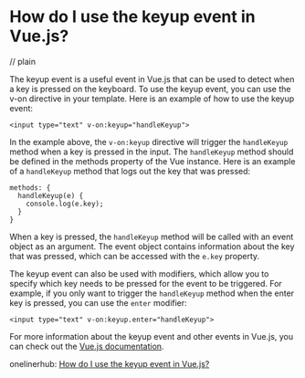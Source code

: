 # How do I use the keyup event in Vue.js?
// plain

The keyup event is a useful event in Vue.js that can be used to detect when a key is pressed on the keyboard. To use the keyup event, you can use the v-on directive in your template. Here is an example of how to use the keyup event:

```
<input type="text" v-on:keyup="handleKeyup">
```

In the example above, the `v-on:keyup` directive will trigger the `handleKeyup` method when a key is pressed in the input. The `handleKeyup` method should be defined in the methods property of the Vue instance. Here is an example of a `handleKeyup` method that logs out the key that was pressed:

```
methods: {
  handleKeyup(e) {
    console.log(e.key);
  }
}
```

When a key is pressed, the `handleKeyup` method will be called with an event object as an argument. The event object contains information about the key that was pressed, which can be accessed with the `e.key` property.

The keyup event can also be used with modifiers, which allow you to specify which key needs to be pressed for the event to be triggered. For example, if you only want to trigger the `handleKeyup` method when the enter key is pressed, you can use the `enter` modifier:

```
<input type="text" v-on:keyup.enter="handleKeyup">
```

For more information about the keyup event and other events in Vue.js, you can check out the [Vue.js documentation](https://vuejs.org/v2/guide/events.html).

onelinerhub: [How do I use the keyup event in Vue.js?](https://onelinerhub.com/vue.js/how-do-i-use-the-keyup-event-in-vue-js)